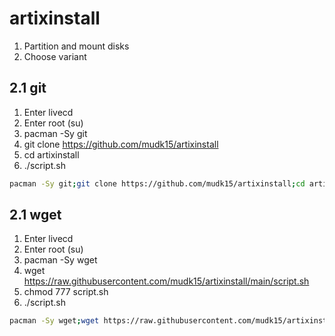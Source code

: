 # artixinstall
1. Partition and mount disks
2. Choose variant
## 2.1 git
  1. Enter livecd
  2. Enter root (su)
  3. pacman -Sy git
  4. git clone https://github.com/mudk15/artixinstall
  5. cd artixinstall
  6. ./script.sh
```bash
pacman -Sy git;git clone https://github.com/mudk15/artixinstall;cd artixinstall;./script.sh
```
## 2.1 wget 
  1. Enter livecd
  2. Enter root (su)
  3. pacman -Sy wget
  4. wget https://raw.githubusercontent.com/mudk15/artixinstall/main/script.sh
  5. chmod 777 script.sh
  6. ./script.sh
```bash
pacman -Sy wget;wget https://raw.githubusercontent.com/mudk15/artixinstall/main/script.sh;chmod 777 script.sh;./script.sh
```
